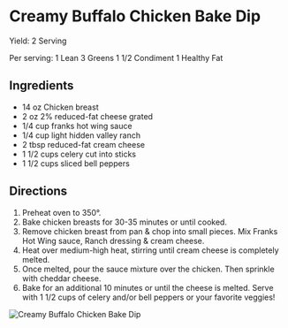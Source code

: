 # Creamy Buffalo Chicken Bake Dip

Yield:
2 Serving

Per serving:
1 Lean
3 Greens
1 1/2 Condiment
1 Healthy Fat

## Ingredients
* 14 oz Chicken breast
* 2 oz 2% reduced-fat cheese grated
* 1/4 cup franks hot wing sauce
* 1/4 cup light hidden valley ranch
* 2 tbsp reduced-fat cream cheese
* 1 1/2 cups celery cut into sticks
* 1 1/2 cups sliced bell peppers

## Directions
1. Preheat oven to 350°.
2. Bake chicken breasts for 30-35 minutes or until cooked.
3. Remove chicken breast from pan & chop into small pieces. Mix Franks Hot Wing sauce, Ranch dressing & cream cheese.
4. Heat over medium-high heat, stirring until cream cheese is completely melted.
5. Once melted, pour the sauce mixture over the chicken. Then sprinkle with cheddar cheese.
6. Bake for an additional 10 minutes or until the cheese is melted. Serve with 1 1/2 cups of celery and/or bell peppers or your favorite veggies!

![Creamy Buffalo Chicken Bake Dip](./Creamy%20Buffalo%20Chicken%20Bake%20Dip.png)


